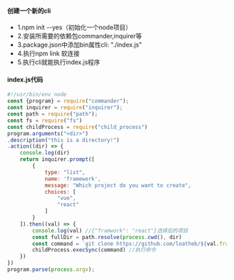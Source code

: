 #### 创建一个新的cli
* 1.npm init --yes（初始化一个node项目）
* 2.安装所需要的依赖包commander,inquirer等
* 3.package.json中添加bin属性cli: "./index.js"
* 4.执行npm link 软连接
* 5.执行cli就能执行index.js程序
#### index.js代码
```js
#!/usr/bin/env node
const {program} = require("commander");
const inquirer = require("inquirer");
const path = require("path");
const fs = require("fs")
const childProcess = require("child_process")
program.arguments("<dir>")
.description("this is a directory!")
.action((dir) => {
    console.log(dir)
    return inquirer.prompt([
        {
            type: "list",
            name: 'framework',
            message: "Which project do you want to create",
            choices: [
                "vue",
                "react"
            ]
        }
    ]).then((val) => {
        console.log(val) //{"framwork": "react"}选择后的项目
        const fullDir = path.resolve(process.cwd(), dir)
        const command = `git clone https://github.com/loatheb/${val.framework}-boilerplate.git ${fullDir}` //从远程clone项目保存到fullDir中
        childProcess.execSync(command) //执行命令
    })
}) 
program.parse(process.argv);
```